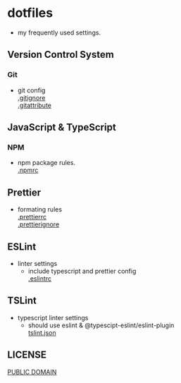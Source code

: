 dotfiles
====
- my frequently used settings.

## Version Control System
### Git
- git config  
[.gitignore](./.gitignore)    
[.gitattribute](./)  
  
## JavaScript & TypeScript 
### NPM
- npm package rules.  
[.npmrc](./.npmrc)  
  
## Prettier
- formating rules  
[.prettierrc](./.prettierrc)  
[.prettierignore](./.prettierignore)

## ESLint
- linter settings  
  - include typescript and prettier config  
[.eslintrc](./.eslintrc)  
  
## TSLint
- typescript linter settings  
   - should use eslint & @typescipt-eslint/eslint-plugin  
[tslint.json](./tslint.json)  
  
## LICENSE
[PUBLIC DOMAIN](LICENSE)  
